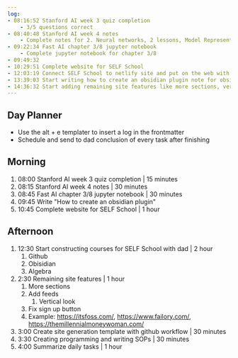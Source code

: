 ```yaml
---
log: 
- 08:16:52 Stanford AI week 3 quiz completion
	- 3/5 questions correct
- 08:40:48 Stanford AI week 4 notes
	- Complete notes for 2. Neural networks, 2 lessons, Model Representation I and II
- 09:22:34 Fast AI chapter 3/8 jupyter notebook
	- Complete jupyter notebook for chapter 3/8
- 09:49:32
- 10:29:51 Complete website for SELF School
- 12:03:19 Connect SELF School to netlify site and put on the web with correct domain
- 13:39:03 Start writing how to create an obsidian plugin note for obsidianmastery
- 14:36:32 Start adding remaining site features like more sections, vertical feeds, from examples list
---
```


## Day Planner
- Use the alt + e templater to insert a log in the frontmatter
- Schedule and send to dad conclusion of every task after finishing

## Morning
1. 08:00 Stanford AI week 3 quiz completion | 15 minutes
2. 08:15 Stanford AI week 4 notes | 30 minutes
3. 08:45 Fast AI chapter 3/8 jupyter notebook | 30 minutes
4. 09:45 Write "How to create an obsidian plugin"
5. 10:45 Complete website for SELF School | 1 hour

## Afternoon
1. 12:30 Start constructing courses for SELF School with dad | 2 hour
	1. Github
	2. Obisidian
	3. Algebra
2. 2:30 Remaining site features | 1 hour
	1. More sections
	2. Add feeds
		1. Vertical look
	3. Fix sign up button
	4. Example: https://itsfoss.com/, https://www.failory.com/, https://themillennialmoneywoman.com/
3. 3:00 Create site generation template with github workflow | 30 minutes
4. 3:30 Creating programming and writing SOPs | 30 minutes
5. 4:00 Summarize daily tasks | 1 hour
